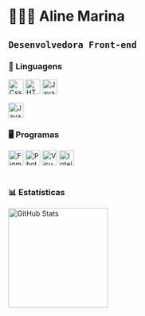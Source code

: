 # 👩🏻‍💻 Aline Marina 
**`Desenvolvedora Front-end`** 
<br>
---
### 🤖 Linguagens 
 <img
 aling="left"
 alt ="Css"
 title = "Css"
 width = "30px"
 style = "paddign-right: 10px"
 src="https://cdn.jsdelivr.net/gh/devicons/devicon@latest/icons/css3/css3-original.svg" 
 />
<img 
aling="left"
alt ="HTML"
title = "HTML"
width = "30px"
style = "paddign-right: 10px"
src="https://cdn.jsdelivr.net/gh/devicons/devicon@latest/icons/html5/html5-original.svg" 
/>
<img 
aling="left"
 alt ="JavaScript"
 title = "JavaScript"
 width = "30px"
 style = "paddign-right: 10px"
src="https://cdn.jsdelivr.net/gh/devicons/devicon@latest/icons/javascript/javascript-original.svg" 
/>

<img 
aling="left"
 alt ="Java"
 title = "Java"
 width = "30px"
 style = "paddign-right: 10px"
src="https://cdn.jsdelivr.net/gh/devicons/devicon@latest/icons/java/java-original.svg" 
/>
<br>
### 🖥️ Programas 
<img
aling="left"
 alt ="Figma"
 title = "Figma"
 width = "30px"
 style = "paddign-right: 10px"
src="https://cdn.jsdelivr.net/gh/devicons/devicon@latest/icons/figma/figma-original.svg" 
/>
<img 
aling="left"
 alt ="Photoshop"
 title = "Photoshop"
 width = "30px"
 style = "paddign-right: 10px"
src="https://cdn.jsdelivr.net/gh/devicons/devicon@latest/icons/photoshop/photoshop-original.svg" 
/>
<img 
aling="left"
 alt ="VisualCode"
 title = "VisualCode"
 width = "30px"
 style = "paddign-right: 10px"
src="https://cdn.jsdelivr.net/gh/devicons/devicon@latest/icons/vscode/vscode-original.svg" 
/>
<img
aling="left"
alt ="IntelliJ"
title = "IntelliJ"
width = "30px"
style= "padding-right: 10px"
src="https://cdn.jsdelivr.net/gh/devicons/devicon@latest/icons/intellij/intellij-original.svg" 
 />
<br>
<br>
### 📊 Estatísticas
<p>
<img 
      align="left" 
      alt="GitHub Stats" 
      height="200" 
      src="https://github-readme-stats.vercel.app/api/top-langs/?username=alinemarina&theme=tokyonight&layout=compact&custom_title=Tecnologias&langs_count=9" 
  />
</p>
